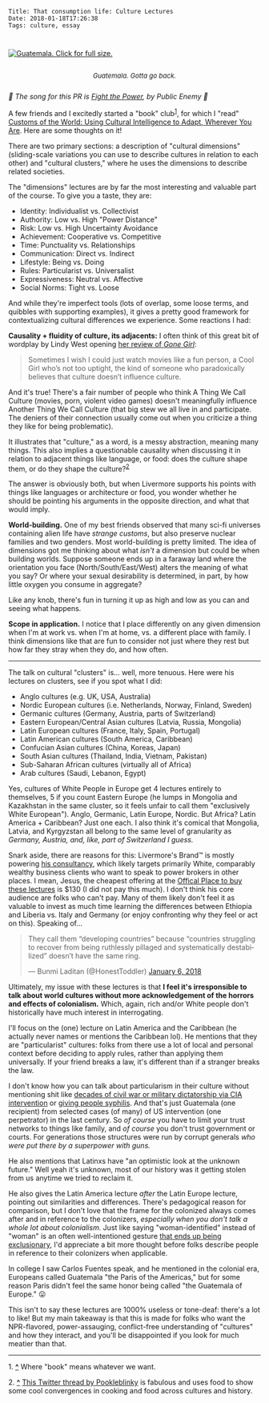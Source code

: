     Title: That consumption life: Culture Lectures
    Date: 2018-01-18T17:26:38
    Tags: culture, essay

<div class="caption-img-block" style="margin: 25px auto">
  <a href="/img/2018/1/guatemala_market.jpg" target="blank">
  <img src="/img/2018/1/guatemala_market_THUMB.jpg" alt="Guatemala. Click for full size." style="margin: 15px auto;" /></a>
<p style="font-style: italic; text-align: center; font-size: small">Guatemala. Gotta go back.</p>
</div>

_🎵 The song for this PR is [Fight the Power][9], by Public Enemy 🎵_

A few friends and I excitedly started a "book"
club<sup id="place1"><a href="#footnote1">1</a></sup>, for which I "read"
[Customs of the World: Using Cultural Intelligence to Adapt, Wherever You
Are][1]. Here are some thoughts on it!

<!-- more -->

There are two primary sections: a description of "cultural dimensions"
(sliding-scale variations you can use to describe cultures in relation to each
other) and "cultural clusters," where he uses the dimensions to describe
related societies.

The "dimensions" lectures are by far the most interesting and valuable part of
the course. To give you a taste, they are:

- Identity: Individualist vs. Collectivist
- Authority: Low vs. High "Power Distance"
- Risk: Low vs. High Uncertainty Avoidance
- Achievement: Cooperative vs. Competitive
- Time: Punctuality vs. Relationships
- Communication: Direct vs. Indirect
- Lifestyle: Being vs. Doing
- Rules: Particularist vs. Universalist
- Expressiveness: Neutral vs. Affective
- Social Norms: Tight vs. Loose

And while they're imperfect tools (lots of overlap, some loose terms, and
quibbles with supporting examples), it gives a pretty good framework for
contextualizing cultural differences we experience. Some reactions I had:

**Causality + fluidity of culture, its adjacents:** I often think of this great
bit of wordplay by Lindy West opening [her review of _Gone Girl_][2]:

> Sometimes I wish I could just watch movies like a fun person, a Cool Girl
> who’s not too uptight, the kind of someone who paradoxically believes that
> culture doesn’t influence culture.

And it's true! There's a fair number of people who think A Thing We Call Culture
(movies, porn, violent video games) doesn't meaningfully influence Another Thing
We Call Culture (that big stew we all live in and participate. The deniers of
their connection usually come out when you criticize a thing they like for being
problematic).

It illustrates that "culture," as a word, is a messy abstraction, meaning many
things. This also implies a questionable causality when discussing it in
relation to adjacent things like language, or food: does the culture shape them,
or do they shape the culture?<sup id="place2"><a href="#footnote2">2</a></sup>

The answer is obviously both, but when Livermore supports his points with
things like languages or architecture or food, you wonder whether he should be
pointing his arguments in the opposite direction, and what that would imply.

**World-building.** One of my best friends observed that many sci-fi
universes containing alien life have _strange customs_, but also preserve
nuclear families and two genders. Most world-building is pretty limited. The
idea of dimensions got me thinking about what _isn't_ a dimension but could be
when building worlds. Suppose someone ends up in a faraway land where the
orientation you face (North/South/East/West) alters the meaning of what you say?
Or where your sexual desirability is determined, in part, by how little oxygen
you consume in aggregate?

Like any knob, there's fun in turning it up as high and low as you can and
seeing what happens.

**Scope in application.** I notice that I place differently on any given
dimension when I'm at work vs. when I'm at home, vs. a different place with
family. I think dimensions like that are fun to consider not just where they
rest but how far they stray when they do, and how often.

---

The talk on cultural "clusters" is… well, more tenuous. Here were his lectures
on clusters, see if you spot what I did:

- Anglo cultures (e.g. UK, USA, Australia)
- Nordic European cultures (i.e. Netherlands, Norway, Finland, Sweden)
- Germanic cultures (Germany, Austria, parts of Switzerland)
- Eastern European/Central Asian cultures (Latvia, Russia, Mongolia)
- Latin European cultures (France, Italy, Spain, Portugal)
- Latin American cultures (South America, Caribbean)
- Confucian Asian cultures (China, Koreas, Japan)
- South Asian cultures (Thailand, India, Vietnam, Pakistan)
- Sub-Saharan African cultures (virtually all of Africa)
- Arab cultures (Saudi, Lebanon, Egypt)

Yes, cultures of White People in Europe get 4 lectures entirely to
themselves, 5 if you count Eastern Europe (he lumps in Mongolia and Kazakhstan
in the same cluster, so it feels unfair to call them "exclusively White
European"). Anglo, Germanic, Latin Europe, Nordic. But Africa? Latin
America + Caribbean?  Just one each. I also think it's comical that Mongolia,
Latvia, and Kyrgyzstan all belong to the same level of granularity as _Germany,
Austria, and, like, part of Switzerland I guess._

Snark aside, there are reasons for this: Livermore's Brand™ is mostly
powering [his consultancy][4], which likely targets primarily White, comparably
wealthy business clients who want to speak to power brokers in other
places. I mean, Jesus, the cheapest offering at the [Offical Place to buy these
lectures][5] is $130 (I did not pay this much). I don't think his core audience
are folks who can't pay. Many of them likely don't feel it as valuable to
invest as much time learning the differences between Ethiopia and Liberia vs.
Italy and Germany (or enjoy confronting why they feel or act on this). Speaking
of…

<blockquote class="twitter-tweet" data-lang="en"><p lang="en" dir="ltr">They
call them “developing countries” because “countries struggling to recover from
being ruthlessly pillaged and systematically destabilized” doesn’t have the same
ring.</p>&mdash; Bunmi Laditan (@HonestToddler) <a href="https://twitter.com/HonestToddler/status/949566815772073984?ref_src=twsrc%5Etfw">January
6, 2018</a>
</blockquote>

Ultimately, my issue with these lectures is that **I feel it's irresponsible to
talk about world cultures without more acknowledgement of the horrors and
effects of colonialism.** Which, again, rich and/or White people don't
historically have much interest in interrogating.

I'll focus on the (one) lecture on Latin America and the Caribbean (he actually
never names or mentions the Caribbean lol). He mentions that they are
"particularist" cultures: folks from there use a lot of local and personal
context before deciding to apply rules, rather than applying them universally.
If your friend breaks a law, it's different than if a stranger breaks the law.

I don't know how you can talk about particularism in their culture without
mentioning shit like [decades of civil war or military dictatorship via CIA
intervention][6] or [giving people syphilis][7]. And that's just Guatemala (one
recipient) from selected cases (of many) of US intervention (one perpetrator) in
the last century. So _of course_ you have to limit your trust networks to things
like family, and _of course_ you don't trust government or courts. For
generations those structures were run by corrupt generals _who were put there by
a superpower with guns._

He also mentions that Latinxs have "an optimistic look at the unknown future."
Well yeah it's unknown, most of our history was it getting stolen from us
anytime we tried to reclaim it.

He also gives the Latin America lecture _after_ the Latin Europe lecture,
pointing out similarities and differences. There's pedagogical reason for
comparison, but I don't love that the frame for the colonized always comes after
and in reference to the colonizers, _especially when you don't talk a whole lot
about colonialism._ Just like saying "woman-identified" instead of "woman"
is an often well-intentioned gesture [that ends up being exclusionary][8],
I'd appreciate a bit more thought before folks describe people in reference to
their colonizers when applicable.

In college I saw Carlos Fuentes speak, and he mentioned in the colonial era,
Europeans called Guatemala "the Paris of the Americas," but for some reason
Paris didn't feel the same honor being called "the Guatemala of Europe." 😛

This isn't to say these lectures are 1000% useless or tone-deaf: there's a lot
to like! But my main takeaway is that this is made for folks who want the
NPR-flavored, power-assauging, conflict-free understanding of "cultures" and how
they interact, and you'll be disappointed if you look for much meatier than that.

---
<span id="footnote1">1.</span> <a href="#place1"><strong>^</strong></a>
Where "book" means whatever we want.

<span id="footnote2">2.</span> <a href="#place2"><strong>^</strong></a>
[This Twitter thread by Pookleblinky][3] is fabulous and uses food to show some
cool convergences in cooking and food across cultures and history.


   [1]: http://davidlivermore.com/blog/books/customs-of-the-world
   [2]: https://www.gq.com/story/gone-girls-girl-problem
   [3]: https://twitter.com/pookleblinky/status/848578729148395521
   [4]: https://culturalq.com/
   [5]: https://www.thegreatcourses.com/courses/customs-of-the-world-using-cultural-intelligence-to-adapt-wherever-you-are.html
   [6]: https://en.wikipedia.org/wiki/1954_Guatemalan_coup_d%27%C3%A9tat
   [7]: https://en.wikipedia.org/wiki/Guatemala_syphilis_experiment
   [8]: https://everydayfeminism.com/2015/05/feminist-phrases-marginalize-trans-women/
   [9]: https://www.youtube.com/watch?v=pWTrAVLhbS8
